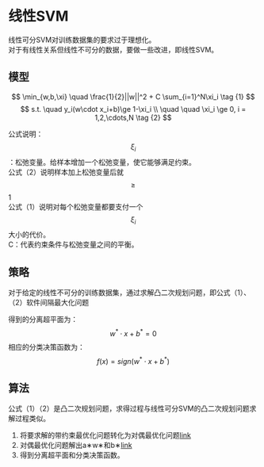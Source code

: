 # 线性SVM

线性可分SVM对训练数据集的要求过于理想化。  
对于有线性关系但线性不可分的数据，要做一些改进，即线性SVM。  

## 模型

$$
\min_{w,b,\xi}  \quad \frac{1}{2}||w||^2 + C \sum_{i=1}^N\xi_i \tag {1}
$$
$$
s.t. \quad y_i(w\cdot x_i+b)\ge 1-\xi_i \\
\quad \quad \xi_i \ge 0, i = 1,2,\cdots,N \tag {2}
$$

公式说明：  
$$\xi_i$$：松弛变量。给样本增加一个松弛变量，使它能够满足约束。  
公式（2）说明样本加上松弛变量后就$$\ge$$1  
公式（1）说明对每个松弛变量都要支付一个$$\xi_i$$大小的代价。  
C：代表约束条件与松弛变量之间的平衡。  

## 策略

对于给定的线性不可分的训练数据集，通过求解凸二次规划问题，即公式（1）、（2）软件间隔最大化问题  

得到的分离超平面为：  
$$
w^* \cdot x + b^* = 0 \tag {3}
$$
相应的分类决策函数为：  
$$
f(x) = sign(w^* \cdot x + b^*) \tag {4}
$$

## 算法

公式（1）（2）是凸二次规划问题，求得过程与线性可分SVM的凸二次规划问题求解过程类似。  
1. 将要求解的带约束最优化问题转化为对偶最优化问题[link](https://windmising.gitbook.io/lihang-tongjixuexifangfa/7/8)  
2. 对偶最优化问题解出a∗w∗和b∗[link](https://windmising.gitbook.io/lihang-tongjixuexifangfa/7/9)  
3. 得到分离超平面和分类决策函数。  